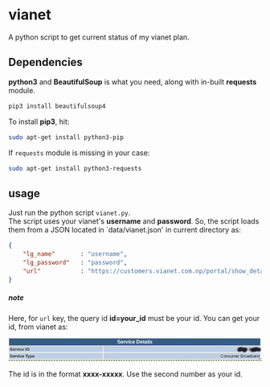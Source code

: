 # vianet
A python script to get current status of my vianet plan.

## Dependencies
**python3** and **BeautifulSoup** is what you need, along with in-built **requests** module.

```bash
pip3 install beautifulsoup4
```

To install **pip3**, hit:
```bash
sudo apt-get install python3-pip
```

If `requests` module is missing in your case:
```bash
sudo apt-get install python3-requests
```

## usage
Just run the python script `vianet.py`.  
The script uses your vianet's **username** and **password**. 
So, the script loads them from a JSON located in `data/vianet.json' in current directory as: 

```json
{
    "lg_name"       : "username", 
    "lg_password"   : "password",
    "url"           : "https://customers.vianet.com.np/portal/show_details.pl?id=your_id"
}
```

##### note
Here, for `url` key, the query id **id=your_id** must be your id. You can get your id, from vianet as:

![vianet image](/images/vianet)

The id is in the format **xxxx-xxxxx**. Use the second number as your id.

